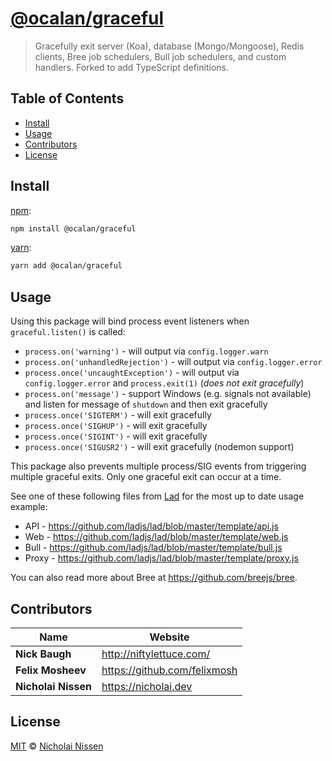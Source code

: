 # [**@ocalan/graceful**](https://github.com/ocalan/graceful)

> Gracefully exit server (Koa), database (Mongo/Mongoose), Redis clients, Bree job schedulers, Bull job schedulers, and custom handlers.
> Forked to add TypeScript definitions.


## Table of Contents

* [Install](#install)
* [Usage](#usage)
* [Contributors](#contributors)
* [License](#license)


## Install

[npm][]:

```sh
npm install @ocalan/graceful
```

[yarn][]:

```sh
yarn add @ocalan/graceful
```


## Usage

Using this package will bind process event listeners when `graceful.listen()` is called:

* `process.on('warning')` - will output via `config.logger.warn`
* `process.on('unhandledRejection')` - will output via `config.logger.error`
* `process.once('uncaughtException')` - will output via `config.logger.error` and `process.exit(1)` (*does not exit gracefully*)
* `process.on('message')` - support Windows (e.g. signals not available) and listen for message of `shutdown` and then exit gracefully
* `process.once('SIGTERM')` - will exit gracefully
* `process.once('SIGHUP')` - will exit gracefully
* `process.once('SIGINT')` - will exit gracefully
* `process.once('SIGUSR2')` - will exit gracefully (nodemon support)

This package also prevents multiple process/SIG events from triggering multiple graceful exits. Only one graceful exit can occur at a time.

See one of these following files from [Lad][] for the most up to date usage example:

* API - <https://github.com/ladjs/lad/blob/master/template/api.js>
* Web - <https://github.com/ladjs/lad/blob/master/template/web.js>
* Bull - <https://github.com/ladjs/lad/blob/master/template/bull.js>
* Proxy - <https://github.com/ladjs/lad/blob/master/template/proxy.js>

You can also read more about Bree at <https://github.com/breejs/bree>.


## Contributors

| Name                | Website                        |
| ------------------- | ------------------------------ |
| **Nick Baugh**      | <http://niftylettuce.com/>     |
| **Felix Mosheev**   | <https://github.com/felixmosh> |
| **Nicholai Nissen** | <https://nicholai.dev>         |


## License

[MIT](LICENSE) © [Nicholai Nissen](https://nicholai.dev)


##

[npm]: https://www.npmjs.com/

[yarn]: https://yarnpkg.com/

[lad]: https://lad.js.org
